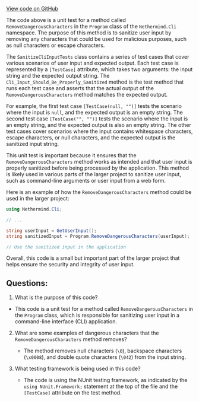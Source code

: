 [View code on GitHub](https://github.com/nethermindeth/nethermind/Nethermind.Cli.Test/SanitizeCliInputTests.cs)

The code above is a unit test for a method called `RemoveDangerousCharacters` in the `Program` class of the `Nethermind.Cli` namespace. The purpose of this method is to sanitize user input by removing any characters that could be used for malicious purposes, such as null characters or escape characters. 

The `SanitizeCliInputTests` class contains a series of test cases that cover various scenarios of user input and expected output. Each test case is represented by a `[TestCase]` attribute, which takes two arguments: the input string and the expected output string. The `Cli_Input_Should_Be_Properly_Sanitized` method is the test method that runs each test case and asserts that the actual output of the `RemoveDangerousCharacters` method matches the expected output.

For example, the first test case `[TestCase(null, "")]` tests the scenario where the input is `null`, and the expected output is an empty string. The second test case `[TestCase("", "")]` tests the scenario where the input is an empty string, and the expected output is also an empty string. The other test cases cover scenarios where the input contains whitespace characters, escape characters, or null characters, and the expected output is the sanitized input string.

This unit test is important because it ensures that the `RemoveDangerousCharacters` method works as intended and that user input is properly sanitized before being processed by the application. This method is likely used in various parts of the larger project to sanitize user input, such as command-line arguments or user input from a web form. 

Here is an example of how the `RemoveDangerousCharacters` method could be used in the larger project:

```csharp
using Nethermind.Cli;

// ...

string userInput = GetUserInput();
string sanitizedInput = Program.RemoveDangerousCharacters(userInput);

// Use the sanitized input in the application
```

Overall, this code is a small but important part of the larger project that helps ensure the security and integrity of user input.
## Questions: 
 1. What is the purpose of this code?
   - This code is a unit test for a method called `RemoveDangerousCharacters` in the `Program` class, which is responsible for sanitizing user input in a command-line interface (CLI) application.

2. What are some examples of dangerous characters that the `RemoveDangerousCharacters` method removes?
   - The method removes null characters (`\0`), backspace characters (`\x0008`), and double quote characters (`\042`) from the input string.

3. What testing framework is being used in this code?
   - The code is using the NUnit testing framework, as indicated by the `using NUnit.Framework;` statement at the top of the file and the `[TestCase]` attribute on the test method.